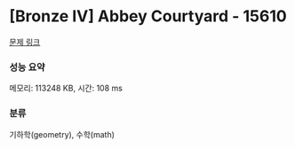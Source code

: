 # [Bronze IV] Abbey Courtyard - 15610 

[문제 링크](https://www.acmicpc.net/problem/15610) 

### 성능 요약

메모리: 113248 KB, 시간: 108 ms

### 분류

기하학(geometry), 수학(math)


